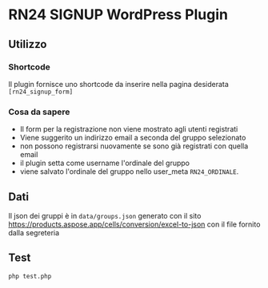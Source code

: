 # RN24 SIGNUP WordPress Plugin

## Utilizzo
### Shortcode
Il plugin fornisce uno shortcode da inserire nella pagina desiderata
`[rn24_signup_form]`

### Cosa da sapere
- Il form per la registrazione non viene mostrato agli utenti registrati
- Viene suggerito un indirizzo email a seconda del gruppo selezionato
- non possono registrarsi nuovamente se sono già registrati con quella email
- il plugin setta come username l'ordinale del gruppo
- viene salvato l'ordinale del gruppo nello user_meta `RN24_ORDINALE`.


## Dati
Il json dei gruppi è in `data/groups.json` generato con il sito https://products.aspose.app/cells/conversion/excel-to-json con il file fornito dalla segreteria

## Test
`php test.php`
